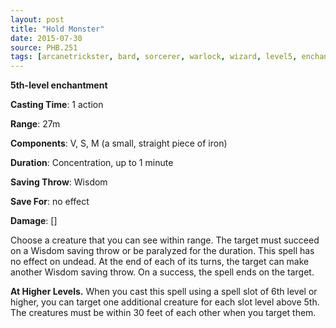 ```yaml
---
layout: post
title: "Hold Monster"
date: 2015-07-30
source: PHB.251
tags: [arcanetrickster, bard, sorcerer, warlock, wizard, level5, enchantment]
---
```


**5th-level enchantment**

**Casting Time**: 1 action

**Range**: 27m

**Components**: V, S, M (a small, straight piece of iron)

**Duration**: Concentration, up to 1 minute

**Saving Throw**: Wisdom

**Save For**: no effect

**Damage**: []

Choose a creature that you can see within range. The target must succeed on a Wisdom saving throw or be paralyzed for the duration. This spell has no effect on undead. At the end of each of its turns, the target can make another Wisdom saving throw. On a success, the spell ends on the target.

**At Higher Levels.** When you cast this spell using a spell slot of 6th level or higher, you can target one additional creature for each slot level above 5th. The creatures must be within 30 feet of each other when you target them.
